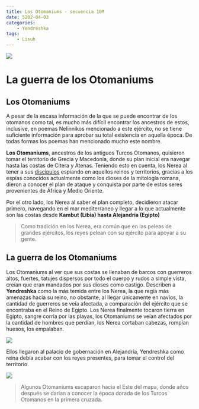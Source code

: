 ```yaml
---
title: Los Otomaniums - secuencia 10M
date: 5202-04-03
categories:
    - Yendreshka
tags:
    - Lisuh
---
```


![](https://i.postimg.cc/rFHQMhQH/image.jpg)

# La guerra de los Otomaniums

## Los Otomaniums

A pesar de la escasa información de la que se puede encontrar de los otomanos como tal, es mucho más difícil encontrar los ancestros de estos, inclusive, en poemas Nelinnikos mencionado a este ejército, no se tiene suficiente información para aprobar su total existencia en aquella época. De todas formas los poemas han mencionado mucho este nombre.

**Los Otomaniums**, ancestros de los antiguos Turcos Otomanos, quisieron tomar el territorio de Grecia y Macedonia, donde su plan inicial era navegar hasta las costas de Citera y Atenas. Teniendo esto en cuenta, los Nerea al tener a sus [discípulos](https://strekozov.github.io/htb-writeup-cache/) espiando en aquellos reinos y territorios, gracias a los espías conocidos actualmente como los dioses de la mitología romana, dieron a conocer el plan de ataque y conquista por parte de estos seres provenientes de África y Medio Oriente.

Por el otro lado, los Nerea al saber el plan completo, decidieron atacar primero, navegando en el mar mediterraneo y llegar a lo que actualmente son las costas desde **Kambut (Libia) hasta Alejandría (Egipto)**

> Como tradición en los Nerea, era común que en las peleas de grandes ejércitos, los reyes pelean con su ejército para apoyar a su gente.

## La guerra de los Otomaniums

Los Otomaniums al ver que sus costas se llenaban de barcos con guerreros altos, fuertes, tatujes dispersos por todo el cuerpo y rudos a simple vista, creían que eran mandados por sus dioses como castigo. Describen a **Yendreshka** como la más temida entre los Nerea, la que regía más amenazas hacia su reino, no obstante, al llegar únicamente en navíos, la cantidad de guerreros se veía afectada, a comparación del ejército que se encontraba en el Reino de Egipto. Los Nerea finalmente tocaron tierra en Egipto, sangre corría por las playas, los Otomaniums se veían afectados por la cantidad de hombres que perdían, los Nerea cortaban cabezas, rompían huesos, los empalaban. 

![](https://i.postimg.cc/cHhDT8Gt/image.png)

Ellos llegaron al palacio de gobernación en Alejandría, Yendreshka como reina debía acabar con los reyes presentes, para tomar el control del territorio.

![](https://i.postimg.cc/D0Yx3kZ2/image.png)

> Algunos Otomaniums escaparon hacia el Este del mapa, donde años después se darían a conocer la época dorada de los Turcos Otomanos en la primera cruzada.